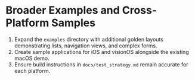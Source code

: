 # Broader Examples and Cross-Platform Samples

1. Expand the `examples` directory with additional golden layouts demonstrating lists, navigation views, and complex forms.
2. Create sample applications for iOS and visionOS alongside the existing macOS demo.
3. Ensure build instructions in `docs/test_strategy.md` remain accurate for each platform.
